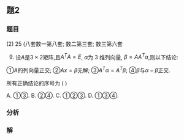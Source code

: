 ## 题2
### 题目
(2) 25 (八套数一第八套; 数二第三套; 数三第六套

9. 设$A$是$3 \times 2$矩阵,且$A^TA = E$, $\alpha$为 3 维列向量, $\beta = AA^T\alpha$,则以下结论:

①$A$的列向量正交; ②$Ax = \beta$无解; ③$A^T\alpha = A^T\beta$; ④$\beta$与$\alpha - \beta$正交.

所有正确结论的序号为 ( )

A. ①③. B. ②④. C. ①②③. D. ①③④.
### 分析

### 解